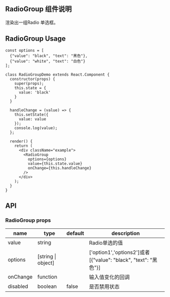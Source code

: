 ## RadioGroup 组件说明
渲染出一组Radio 单选框。

## RadioGroup Usage
```
const options = [
  {"value": "black", "text": "黑色"},
  {"value": "white", "text": "白色"}
];

class RadioGroupDemo extends React.Component {
  constructor(props) {
    super(props);
    this.state = {
      value: 'black'
    }
  }

  handleChange = (value) => {
    this.setState({
      value: value
    });
    console.log(value);
  };

  render() {
    return (
      <div className="example">
        <RadioGroup
          options={options}
          value={this.state.value}
          onChange={this.handleChange}
        />
      </div>
    );
  }
}
```

## API

### RadioGroup props
|name    | type   | default | description |
|--------|--------|---------|-------------|
|value | string |  | Radio单选的值 |
|options | [string &#124; object] |  | ['option1','options2']或者[{"value": "black", "text": "黑色"}] |
|onChange | function |  | 输入值变化的回调 |
|disabled | boolean | false | 是否禁用状态 |